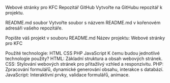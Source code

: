 Webové stránky pro KFC
Repozitář GitHub
Vytvořte na GitHubu repozitář k projektu.

README.md soubor
Vytvořte soubor s názvem README.md v kořenovém adresáři vašeho repozitáře.

Popište váš projekt v souboru README.md
Název projektu:
Webové stránky pro KFC

Použité technologie:
HTML
CSS
PHP
JavaScript
K čemu budou jednotlivé technologie použity?
HTML: Základní struktura a obsah webových stránek.
CSS: Stylování webových stránek pro přitažlivý vzhled a responzivitu.
PHP: Zpracování formulářů, dynamické generování obsahu, interakce s databází.
JavaScript: Interaktivní prvky, validace formulářů, animace.
